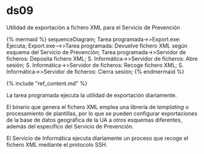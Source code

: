 # ds09

Utilidad de exportación a fichero XML para el Servicio de Prevención

{% mermaid %}
sequenceDiagram;
Tarea programada->>Export.exe: Ejecuta;
Export.exe-->>Tarea programada: Devuelve fichero XML según esquema del Servicio de Prevención;
Tarea programada->>Servidor de ficheros: Deposita fichero XML;
S. Informática->>Servidor de ficheros: Abre sesión;
S. Informática->>Servidor de ficheros: Recoge fichero XML;
S. Informática->>Servidor de ficheros: Cierra sesión;
{% endmermaid %}

{% include "ref_content.md" %}

<!--sec data-title="⌨ Notas de los desarrolladores" data-id="devnotes09" ces-->

La tarea programada ejecuta la utilidad de exportación diariamente.

El binario que genera el fichero XML emplea una librería de *templating* o procesamiento de plantillas, por lo que se pueden configurar exportaciones de la base de datos geográfica de la UA a otros esquemas diferentes, además del específico del Servicio de Prevención.

El Servicio de Informática ejecuta diariamente un proceso que recoge el fichero XML mediante el protocolo SSH.

<!--endsec-->